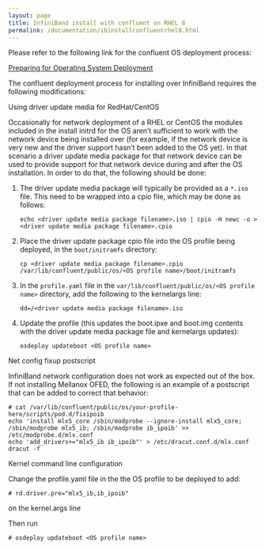 ```yaml
---
layout: page
title: InfiniBand install with confluent on RHEL 8
permalink: /documentation/ibinstallconfluentrhel8.html
---
```


Please refer to the following link for the confluent OS deployment process:

[Preparing for Operating System Deployment](http://taurus.labs.lenovo.com/users/documentation/confluentosdeploy.html)

The confluent deployment process for installing over InfiniBand requires the following modifications:

Using driver update media for RedHat/CentOS

Occasionally for network deployment of a RHEL or CentOS the modules included in the install initrd for the OS aren’t sufficient to work with the network device being installed over (for example, if the network device is very new and the driver support hasn’t been added to the OS yet).  In that scenario a driver update media package for that network device can be used to provide support for that network device during and after the OS installation. In order to do that, the following should be done:

1. The driver update media package will typically be provided as a `*.iso` file.  This need to be wrapped into a cpio file, which may be done as follows:

    `echo <driver update media package filename>.iso | cpio -H newc -o > <driver update media package filename>.cpio`

2. Place the driver update package cpio file into the OS profile being deployed, in the `boot/initramfs` directory:

    `cp <driver update media package filename>.cpio /var/lib/confluent/public/os/<OS profile name>/boot/initramfs`

3. In the `profile.yaml` file in the `var/lib/confluent/public/os/<OS profile name>` directory, add the following to the kernelargs line:

    `dd=/<driver update media package filename>.iso`

4. Update the profile (this updates the boot.ipxe and boot.img contents with the driver update media package file and kernelargs updates):

    `osdeploy updateboot <OS profile name>`

Net config fixup postscript

InfiniBand network configuration does not work as expected out of the box.  If not installing Mellanox OFED, the following is an example of a
postscript that can be added to correct that behavior:

    # cat /var/lib/confluent/public/os/your-profile-here/scripts/pod.d/fixipoib
    echo 'install mlx5_core /sbin/modprobe --ignore-install mlx5_core; /sbin/modprobe mlx5_ib; /sbin/modprobe ib_ipoib' >> /etc/modprobe.d/mlx.conf
    echo 'add_drivers+="mlx5_ib ib_ipoib"' > /etc/dracut.conf.d/mlx.conf
    dracut -f

Kernel command line configuration

Change the profile.yaml file in the the OS profile to be deployed to add:

    # rd.driver.pre="mlx5_ib,ib_ipoib"

on the kernel.args line

Then run

    # osdeploy updateboot <OS profile name>
